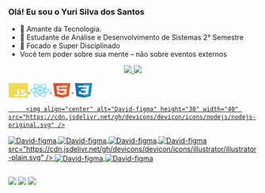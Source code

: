 ### Olá! Eu sou o Yuri Silva dos Santos


- 🔭 Amante da Tecnologia.
- 🌱 Estudante de Análise e Desenvolvimento de Sistemas 2° Semestre
- 🍷 Focado e Super Disciplinado
- Você tem poder sobre sua mente – não sobre eventos externos
 <div align="center">
  <a href="https://github.com/davidluiz91">
  <img height="180em" src="https://github-readme-stats.vercel.app/api?username=yuridubi12&show_icons=true&theme=cobalt&include_all_commits=true&count_private=true"/>
  <img height="180em" src="https://github-readme-stats.vercel.app/api/top-langs/?username=yuridubi12&layout=compact&langs_count=7&theme=cobalt"/>
</div>
 
<div style="display: inline_block"><br>
  <img align="center" alt="David-Js" height="30" width="40" src="https://raw.githubusercontent.com/devicons/devicon/master/icons/javascript/javascript-plain.svg">
  <img align="center" alt="David-React" height="30" width="40" src="https://raw.githubusercontent.com/devicons/devicon/master/icons/react/react-original.svg">
  <img align="center" alt="David-HTML" height="30" width="40" src="https://raw.githubusercontent.com/devicons/devicon/master/icons/html5/html5-original.svg">
  <img align="center" alt="David-CSS" height="30" width="40" src="https://raw.githubusercontent.com/devicons/devicon/master/icons/css3/css3-original.svg" src="https://cdn.jsdelivr.net/gh/devicons/devicon/icons/figma/figma-original.svg" />
  
 
         <img align="center" alt="David-figma" height="30" width="40" src="https://cdn.jsdelivr.net/gh/devicons/devicon/icons/nodejs/nodejs-original.svg" />
  <img align="center" alt="David-figma" height="30" width="40" src="https://cdn.jsdelivr.net/gh/devicons/devicon/icons/sass/sass-original.svg" />
  <img align="center" alt="David-figma" height="30" width="40" src="https://cdn.jsdelivr.net/gh/devicons/devicon/icons/bootstrap/bootstrap-original.svg" />
  <img align="center" alt="David-figma" height="30" width="40"src="https://cdn.jsdelivr.net/gh/devicons/devicon/icons/tailwindcss/tailwindcss-original-wordmark.svg" />
<img align="center" alt="David-figma" height="30" width="40" src="https://cdn.jsdelivr.net/gh/devicons/devicon/icons/ruby/ruby-original.svg" />
src="https://cdn.jsdelivr.net/gh/devicons/devicon/icons/illustrator/illustrator-plain.svg" />
<img align="center" alt="David-figma" height="30" width="40"  src="https://cdn.jsdelivr.net/gh/devicons/devicon/icons/express/express-original.svg" />
<img align="center" alt="David-figma" height="30" width="40"  src="https://cdn.jsdelivr.net/gh/devicons/devicon/icons/photoshop/photoshop-plain.svg" />  
          
          
          
          
          
          
          
  
          
          
  </div>
  
##

<div> 

  <a href="https://www.instagram.com/dub.bugs/" target="_blank"><img src="https://img.shields.io/badge/-Instagram-%23E4405F?style=for-the-badge&logo=instagram&logoColor=white" target="_blank"></a>
  <a href = "yuridubi14@gmail.com"><img src="https://img.shields.io/badge/-Gmail-%23333?style=for-the-badge&logo=gmail&logoColor=white" target="_blank"></a>
  <a href="https://www.linkedin.com/in/yuri-silva-dos-santos-b5998b1a0/" target="_blank"><img src="https://img.shields.io/badge/-LinkedIn-%230077B5?style=for-the-badge&logo=linkedin&logoColor=white" target="_blank"></a> 
  
</div>
